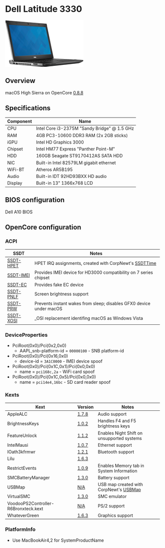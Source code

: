 # Dell Latitude 3330

![Dell Latitude 3330](Docs/latitude3330.png)

## Overview
macOS High Sierra on OpenCore [0.8.8](https://github.com/acidanthera/OpenCorePkg/releases/tag/0.8.8)

## Specifications
| Component | Name |
--- | --- |
CPU | Intel Core i3-2375M "Sandy Bridge" @ 1.5 GHz
RAM | 4GB PC3-10600 DDR3 RAM (2x 2GB sticks)
iGPU | Intel HD Graphics 3000
Chipset | Intel HM77 Express "Panther Point-M"
HDD | 160GB Seagate ST9170412AS SATA HDD
NIC | Built-in Intel 82579LM gigabit ethernet
WiFi-BT | Atheros AR5B195
Audio | Built-in IDT 92HD93BXX HD audio
Display | Built-in 13" 1366x768 LCD


## BIOS configuration
Dell A10 BIOS

## OpenCore configuration

### ACPI
|SSDT|Notes|
--- | ---
[SSDT-HPET](Files/SSDT-HPET.dsl) | HPET IRQ assignments, created with CorpNewt's [SSDTTime](https://github.com/corpnewt/SSDTTime)
[SSDT-IMEI](https://github.com/acidanthera/OpenCorePkg/blob/master/Docs/AcpiSamples/Source/SSDT-IMEI.dsl) | Provides IMEI device for HD3000 compatibility on 7 series chipset
[SSDT-EC](https://github.com/acidanthera/OpenCorePkg/tree/master/Docs/AcpiSamples/Source/SSDT-EC.dsl) | Provides fake EC device
[SSDT-PNLF](Files/SSDT-PNLF.dsl) | Screen brightness support
[SSDT-PRW](Files/SSDT-PRW.dsl) | Prevents instant wakes from sleep; disables GFX0 device under macOS
[SSDT-XOSI](Files/SSDT-XOSI.dsl) | _OSI replacement identifing macOS as Windows Vista

### DeviceProperties
* PciRoot(0x0)/Pci(0x2,0x0)
    * AAPL,snb-platform-id = `00000100` - SNB platform-id
* PciRoot(0x0)/Pci(0x16,0x0)
    * device-id = `3A1C0000` - IMEI device spoof
* PciRoot(0x0)/Pci(0x1C,0x1)/Pci(0x0,0x0)
    * name = `pci168c,2a` - WiFi card spoof
* PciRoot(0x0)/Pci(0x1C,0x5)/Pci(0x0,0x0)
    * name = `pci14e4,16bc` - SD card reader spoof

### Kexts
|Kext|Version|Notes|
|---|---|---|
AppleALC | [1.7.8](https://github.com/acidanthera/AppleALC/releases/tag/1.7.8) | Audio support
BrightnessKeys | [1.0.2](https://github.com/acidanthera/BrightnessKeys/releases/tag/1.0.2) | Handles F4 and F5 brightness keys
FeatureUnlock | [1.1.2](https://github.com/acidanthera/FeatureUnlock/releases/tag/1.1.2) | Enables Night Shift on unsupported systems
IntelMausi | [1.0.7](https://github.com/acidanthera/IntelMausi/releases/tag/1.0.7) | Ethernet support
IOath3kfrmwr | [1.2.1](https://github.com/RehabMan/OS-X-Atheros-3k-Firmware) | Bluetooth support
Lilu | [1.6.3](https://github.com/acidanthera/Lilu/releases/tag/1.6.3)
RestrictEvents | [1.0.9](https://github.com/acidanthera/RestrictEvents/releases/tag/1.0.9) | Enables Memory tab in System Information
SMCBatteryManager | [1.3.0](https://github.com/acidanthera/VirtualSMC/releases/tag/1.3.0) | Battery support
USBMap | [N/A](Files/USBMap.kext) | USB map created with CorpNewt's [USBMap](https://github.com/corpnewt/USBMap)
VirtualSMC | [1.3.0](https://github.com/acidanthera/VirtualSMC/releases/tag/1.3.0) | SMC emulator
VoodooPS2Controller-R6Bronxteck.kext | [N/A](Files/VoodooPS2Controller-R6Bronxteck.kext) | PS/2 support
WhateverGreen | [1.6.3](https://github.com/acidanthera/WhateverGreen/releases/tag/1.6.3) | Graphics support

### PlatformInfo
* Use MacBookAir4,2 for SystemProductName
